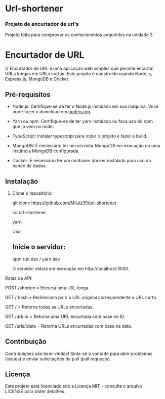 # Url-shortener
### Projeto de encurtador de url's
Projeto feito para comprovar os conhecimentos adquiridos na unidade 3

# Encurtador de URL

O Encurtador de URL é uma aplicação web simples que permite encurtar URLs longas em URLs curtas. Este projeto é construído usando Node.js, Express.js, MongoDB e Docker.

## Pré-requisitos

- Node.js: Certifique-se de ter o Node.js instalado em sua máquina. Você pode fazer o download em [nodejs.org](https://nodejs.org/).

- Yarn ou npm: Certifique-se de ter yarn instalado ou faca uso do npm que ja vem no node.

- TypeScript: Instalar typescript para rodar o projeto e fazer o build.

- MongoDB: É necessário ter um servidor MongoDB em execução ou uma instância MongoDB configurada.

- Docker: É necessário ter um container docker instalado para uso do banco de dados.

## Instalação

1. Clone o repositório:

   git clone https://github.com/Mlluiz39/url-shortener

   cd url-shortener

   yarn

   Uso

   ## Inicie o servidor:

   npm run dev / yarn dev

   O servidor estará em execução em http://localhost:3000.

Rotas da API:

POST /shorten = Encurta uma URL longa.

GET /:hash = Redireciona para a URL original correspondente à URL curta.

GET / = Retorna todas as URLs encurtadas.

GET /url/:id = Retorna uma URL encurtada com base no ID.

GET /urls/:date = Retorna URLs encurtadas com base na data.

## Contribuição
Contribuições são bem-vindas! Sinta-se à vontade para abrir problemas (issues) e enviar solicitações de pull (pull requests).

## Licença
Este projeto está licenciado sob a Licença MIT - consulte o arquivo LICENSE para obter detalhes.









